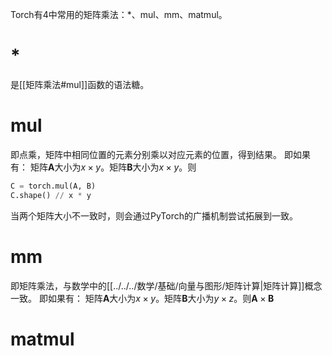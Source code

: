 Torch有4中常用的矩阵乘法：\*、mul、mm、matmul。

# \*
是[[矩阵乘法#mul]]函数的语法糖。
# mul
即点乘，矩阵中相同位置的元素分别乘以对应元素的位置，得到结果。
即如果有：
矩阵$\mathbf{A}$大小为$x \times y$。矩阵$\mathbf{B}$大小为$x \times y$。则
```python
C = torch.mul(A, B)
C.shape() // x * y
```
当两个矩阵大小不一致时，则会通过PyTorch的广播机制尝试拓展到一致。

# mm
即矩阵乘法，与数学中的[[../../../数学/基础/向量与图形/矩阵计算|矩阵计算]]概念一致。
即如果有：
矩阵$\mathbf{A}$大小为$x \times y$。矩阵$\mathbf{B}$大小为$y \times z$。则$\mathbf{A} \times \mathbf{B}$

# matmul
